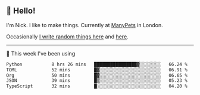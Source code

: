 ## 👋 Hello! 

I'm Nick. I like to make things. Currently at [ManyPets](https://manypets.com) in London.

Occasionally [I write random things here](https://nicksnell.com) and [here](https://twitter.com/nicksnell).

-------

🚀 This week I've been using

<!--START_SECTION:waka-->

```txt
Python           8 hrs 26 mins   ████████████████▓░░░░░░░░   66.24 %
TOML             52 mins         █▓░░░░░░░░░░░░░░░░░░░░░░░   06.91 %
Org              50 mins         █▓░░░░░░░░░░░░░░░░░░░░░░░   06.65 %
JSON             39 mins         █▒░░░░░░░░░░░░░░░░░░░░░░░   05.23 %
TypeScript       32 mins         █░░░░░░░░░░░░░░░░░░░░░░░░   04.20 %
```

<!--END_SECTION:waka-->
